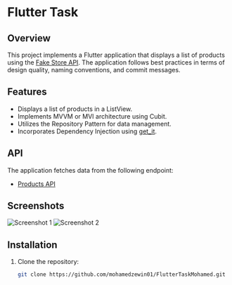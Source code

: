 # Flutter Task

## Overview
This project implements a Flutter application that displays a list of products using the [Fake Store API](https://fakestoreapi.com/products). The application follows best practices in terms of design quality, naming conventions, and commit messages.

## Features
- Displays a list of products in a ListView.
- Implements MVVM or MVI architecture using Cubit.
- Utilizes the Repository Pattern for data management.
- Incorporates Dependency Injection using [get_it](https://pub.dev/packages/get_it).

## API
The application fetches data from the following endpoint:
- [Products API](https://fakestoreapi.com/products)

## Screenshots
![Screenshot 1](path_to_screenshot_1.png)
![Screenshot 2](path_to_screenshot_2.png)

## Installation
1. Clone the repository:
   ```bash
   git clone https://github.com/mohamedzewin01/FlutterTaskMohamed.git
